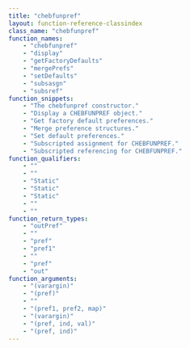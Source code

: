 ```yaml
---
title: "chebfunpref"
layout: function-reference-classindex
class_name: "chebfunpref"
function_names: 
    - "chebfunpref"
    - "display"
    - "getFactoryDefaults"
    - "mergePrefs"
    - "setDefaults"
    - "subsasgn"
    - "subsref"
function_snippets: 
    - "The chebfunpref constructor."
    - "Display a CHEBFUNPREF object."
    - "Get factory default preferences."
    - "Merge preference structures."
    - "Set default preferences."
    - "Subscripted assignment for CHEBFUNPREF."
    - "Subscripted referencing for CHEBFUNPREF."
function_qualifiers: 
    - ""
    - ""
    - "Static"
    - "Static"
    - "Static"
    - ""
    - ""
function_return_types: 
    - "outPref"
    - ""
    - "pref"
    - "pref1"
    - ""
    - "pref"
    - "out"
function_arguments: 
    - "(varargin)"
    - "(pref)"
    - ""
    - "(pref1, pref2, map)"
    - "(varargin)"
    - "(pref, ind, val)"
    - "(pref, ind)"
---
```


